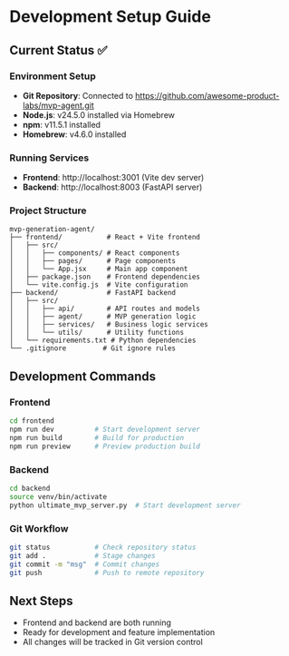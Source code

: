 # Development Setup Guide

## Current Status ✅

### Environment Setup
- **Git Repository**: Connected to https://github.com/awesome-product-labs/mvp-agent.git
- **Node.js**: v24.5.0 installed via Homebrew
- **npm**: v11.5.1 installed
- **Homebrew**: v4.6.0 installed

### Running Services
- **Frontend**: http://localhost:3001 (Vite dev server)
- **Backend**: http://localhost:8003 (FastAPI server)

### Project Structure
```
mvp-generation-agent/
├── frontend/           # React + Vite frontend
│   ├── src/
│   │   ├── components/ # React components
│   │   ├── pages/      # Page components
│   │   └── App.jsx     # Main app component
│   ├── package.json    # Frontend dependencies
│   └── vite.config.js  # Vite configuration
├── backend/            # FastAPI backend
│   ├── src/
│   │   ├── api/        # API routes and models
│   │   ├── agent/      # MVP generation logic
│   │   ├── services/   # Business logic services
│   │   └── utils/      # Utility functions
│   └── requirements.txt # Python dependencies
└── .gitignore         # Git ignore rules
```

## Development Commands

### Frontend
```bash
cd frontend
npm run dev          # Start development server
npm run build        # Build for production
npm run preview      # Preview production build
```

### Backend
```bash
cd backend
source venv/bin/activate
python ultimate_mvp_server.py  # Start development server
```

### Git Workflow
```bash
git status           # Check repository status
git add .            # Stage changes
git commit -m "msg"  # Commit changes
git push             # Push to remote repository
```

## Next Steps
- Frontend and backend are both running
- Ready for development and feature implementation
- All changes will be tracked in Git version control
